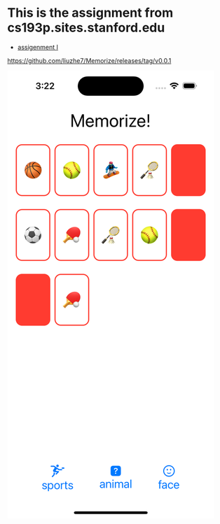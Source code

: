 #  This is the assignment from cs193p.sites.stanford.edu

- [assigenment I](https://cs193p.sites.stanford.edu/sites/g/files/sbiybj16636/files/media/file/a1_0.pdf)

https://github.com/liuzhe7/Memorize/releases/tag/v0.0.1

![Screen](/assignment-1.png)
